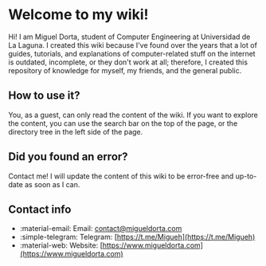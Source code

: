 # Welcome to my wiki!
Hi! I am Miguel Dorta, student of Computer Engineering at Universidad de La Laguna. I created this wiki because I've found over the years that a lot of guides, tutorials, and explanations of computer-related stuff on the internet is outdated, incomplete, or they don't work at all; therefore, I created this repository of knowledge for myself, my friends, and the general public.

## How to use it?
You, as a guest, can only read the content of the wiki. If you want to explore the content, you can use the search bar on the top of the page, or the directory tree in the left side of the page.

## Did you found an error?
Contact me! I will update the content of this wiki to be error-free and up-to-date as soon as I can.

## Contact info
- :material-email: Email: [contact@migueldorta.com](mailto:contact@migueldorta.com)
- :simple-telegram: Telegram: [https://t.me/Migueh](https://t.me/Migueh)
- :material-web: Website: [https://www.migueldorta.com](https://www.migueldorta.com)
